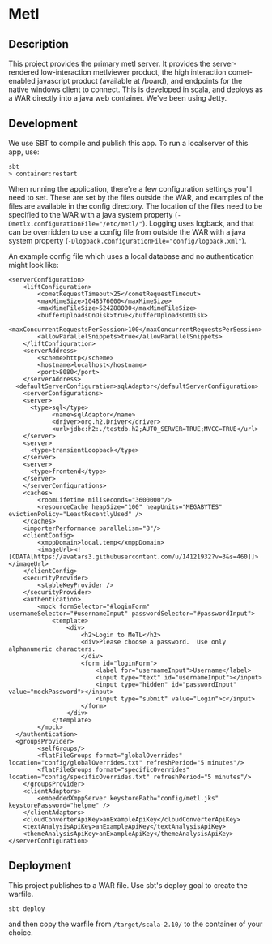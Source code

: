 # Metl

## Description

This project provides the primary metl server.  It provides the server-rendered low-interaction metlviewer product, the high interaction comet-enabled javascript product (available at /board), and endpoints for the native windows client to connect.  This is developed in scala, and deploys as a WAR directly into a java web container.  We've been using Jetty. 

## Development

We use SBT to compile and publish this app.  To run a localserver of this app, use:

```
sbt
> container:restart
```

When running the application, there're a few configuration settings you'll need to set.  These are set by the files outside the WAR, and examples of the files are available in the config directory.  The location of the files need to be specified to the WAR with a java system property (```-Dmetlx.configurationFile="/etc/metl/"```).  Logging uses logback, and that can be overridden to use a config file from outside the WAR with a java system property (```-Dlogback.configurationFile="config/logback.xml"```).

An example config file which uses a local database and no authentication might look like:

```
<serverConfiguration>
	<liftConfiguration>
		<cometRequestTimeout>25</cometRequestTimeout>
		<maxMimeSize>1048576000</maxMimeSize>
		<maxMimeFileSize>524288000</maxMimeFileSize>
		<bufferUploadsOnDisk>true</bufferUploadsOnDisk>
		<maxConcurrentRequestsPerSession>100</maxConcurrentRequestsPerSession>
		<allowParallelSnippets>true</allowParallelSnippets>
	</liftConfiguration>
	<serverAddress>
		<scheme>http</scheme>
		<hostname>localhost</hostname>
		<port>8080</port>
	</serverAddress>
  <defaultServerConfiguration>sqlAdaptor</defaultServerConfiguration>
	<serverConfigurations>
    <server>
      <type>sql</type>
			<name>sqlAdaptor</name>
			<driver>org.h2.Driver</driver>
			<url>jdbc:h2:./testdb.h2;AUTO_SERVER=TRUE;MVCC=TRUE</url>
    </server>
    <server>
      <type>transientLoopback</type>
    </server>
    <server>
      <type>frontend</type>
    </server>
	</serverConfigurations>
	<caches>
		<roomLifetime miliseconds="3600000"/>
		<resourceCache heapSize="100" heapUnits="MEGABYTES" evictionPolicy="LeastRecentlyUsed" />
	</caches>
	<importerPerformance parallelism="8"/>
	<clientConfig>
		<xmppDomain>local.temp</xmppDomain>
		<imageUrl><![CDATA[https://avatars3.githubusercontent.com/u/14121932?v=3&s=460]]></imageUrl>
	</clientConfig>
	<securityProvider>
		<stableKeyProvider /> 
	</securityProvider>
	<authentication>
		<mock formSelector="#loginForm" usernameSelector="#usernameInput" passwordSelector="#passwordInput">
			<template>
				<div>
					<h2>Login to MeTL</h2>
					<div>Please choose a password.  Use only alphanumeric characters.
					</div>
					<form id="loginForm">
						<label for="usernameInput">Username</label>
						<input type="text" id="usernameInput"></input>
						<input type="hidden" id="passwordInput" value="mockPassword"></input>
						<input type="submit" value="Login">c</input>
					</form>
				</div>
			</template>
		</mock>
  </authentication>
  <groupsProvider>
		<selfGroups/>
		<flatFileGroups format="globalOverrides" location="config/globalOverrides.txt" refreshPeriod="5 minutes"/>
		<flatFileGroups format="specificOverrides" location="config/specificOverrides.txt" refreshPeriod="5 minutes"/>
	</groupsProvider>
	<clientAdaptors>
		<embeddedXmppServer keystorePath="config/metl.jks" keystorePassword="helpme" />
	</clientAdaptors>
	<cloudConverterApiKey>anExampleApiKey</cloudConverterApiKey>
	<textAnalysisApiKey>anExampleApiKey</textAnalysisApiKey>
	<themeAnalysisApiKey>anExampleApiKey</themeAnalysisApiKey>
</serverConfiguration>
```

## Deployment

This project publishes to a WAR file.  Use sbt's deploy goal to create the warfile.

```
sbt deploy
```

and then copy the warfile from ```/target/scala-2.10/``` to the container of your choice.
